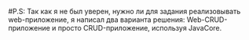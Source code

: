 #P.S:
Так как я не был уверен, нужно ли для задания реализовывать web-приложение, я написал два варианта решения: Web-CRUD-приложение и просто CRUD-приложение, используя JavaCore.
